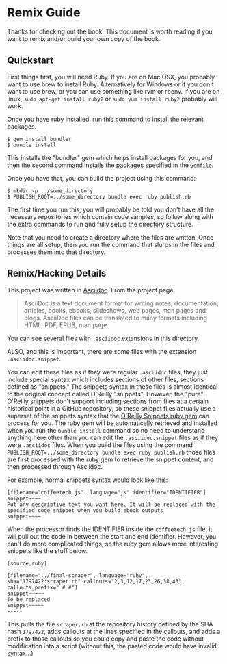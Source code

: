 
# Remix Guide

Thanks for checking out the book. This document is worth reading if you want to remix and/or build your
own copy of the book.

## Quickstart

First things first, you will need Ruby. If you are on Mac OSX, you probably want to use brew to install Ruby.
Alternatively for Windows or if you don't want to use brew, or you can use something like rvm or rbenv.
If you are on linux, `sudo apt-get install ruby2` or `sudo yum install ruby2` probably will work.

Once you have ruby installed, run this command to install the relevant packages.

```
$ gem install bundler
$ bundle install
```

This installs the "bundler" gem which helps install packages for you, and then the second command
installs the packages specified in the `Gemfile`.

Once you have that, you can build the project using this command:

```
$ mkdir -p ../some_directory
$ PUBLISH_ROOT=../some_directory bundle exec ruby publish.rb
```

The first time you run this, you will probably be told you don't have all the necessary repositories which contain
code samples, so follow along with the extra commands to run and fully setup the directory structure.

Note that you need to create a directory where the files are written. Once things are all setup, then you run the
command that slurps in the files and processes them into that directory.

## Remix/Hacking Details

This project was written in [Asciidoc](http://asciidoc.org/). From the project page:

> AsciiDoc is a text document format for writing notes, documentation, articles, books, ebooks, slideshows, web pages, man pages and blogs. AsciiDoc files can be translated to many formats including HTML, PDF, EPUB, man page.

You can see several files with `.asciidoc` extensions in this directory.

ALSO, and this is important, there are some files with the extension `.asciidoc.snippet`.

You can edit these files as if they were regular `.asciidoc` files, they just include special syntax which includes sections of
other files, sections defined as "snippets." The snippets syntax in these files is almost identical to the original concept called O'Reilly "snippets",
However, the "pure" O'Reilly snippets don't support including sections from files at a certain historical point in a GitHub repository,
so these snippet files actually use a superset of the snippets syntax that the [O'Reilly Snippets ruby gem](https://github.com/xrd/oreilly-snippets) can process for you. The ruby gem will be automatically retrieved and installed when you run the `bundle install` command
so no need to understand anything here other than you can edit the `.asciidoc.snippet` files as if they were `.asciidoc` files.
When you build the files using the command `PUBLISH_ROOT=../some_directory bundle exec ruby publish.rb` those files are first processed
with the ruby gem to retrieve the snippet content, and then processed through Asciidoc.

For example, normal snippets syntax would look like this:

```
[filename="coffeetech.js", language="js" identifier="IDENTIFIER"]
snippet~~~~
Put any descriptive text you want here. It will be replaced with the
specified code snippet when you build ebook outputs
snippet~~~~
```

When the processor finds the IDENTIFIER inside the `coffeetech.js` file, it will pull out the code in between the start and end
identifier. However, you can't do more complicated things, so the ruby gem allows more interesting snippets like the stuff below.

```
[source,ruby]
-----
[filename="../final-scraper", language="ruby", sha="1797422:scraper.rb" callouts="2,3,12,17,23,26,38,43", callouts_prefix=" # #"]
snippet~~~~~
To be replaced
snippet~~~~~
-----
```

This pulls the file `scraper.rb` at the repository history defined by the SHA hash `1797422`, adds callouts at
the lines specified in the callouts, and adds a prefix to those callouts so you could copy and paste the code
without modification into a script (without this, the pasted code would have invalid syntax...)

